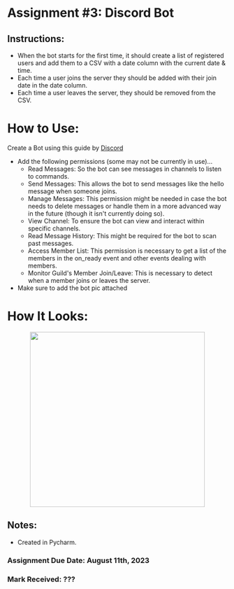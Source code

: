 # Assignment #3: Discord Bot

## Instructions: 
- When the bot starts for the first time, it should create a list of registered users and add them to a CSV with a date column with the current date & time.
- Each time a user joins the server they should be added with their join date in the date column. 
- Each time a user leaves the server, they should be removed from the CSV.

# How to Use: 
Create a Bot using this guide by [Discord](https://discordpy.readthedocs.io/en/stable/discord.html)
- Add the following permissions (some may not be currently in use)...
    - Read Messages: So the bot can see messages in channels to listen to commands.
    - Send Messages: This allows the bot to send messages like the hello message when someone joins.
    - Manage Messages: This permission might be needed in case the bot needs to delete messages or handle them in a more advanced way in the future (though it isn't currently doing so).
    - View Channel: To ensure the bot can view and interact within specific channels.
    - Read Message History: This might be required for the bot to scan past messages.
    - Access Member List: This permission is necessary to get a list of the members in the on_ready event and other events dealing with members.
    - Monitor Guild's Member Join/Leave: This is necessary to detect when a member joins or leaves the server.
 - Make sure to add the bot pic attached

# How It Looks: 
<p align="center">
<img width="400" src="https://github.com/MatthewAntonis/DiscordBot/assets/122380719/c0d86f3d-b93b-4fe8-b953-2eb08307b3f6">
<p/>

## Notes: 
- Created in Pycharm.

### Assignment Due Date: August 11th, 2023
### Mark Received: ???
